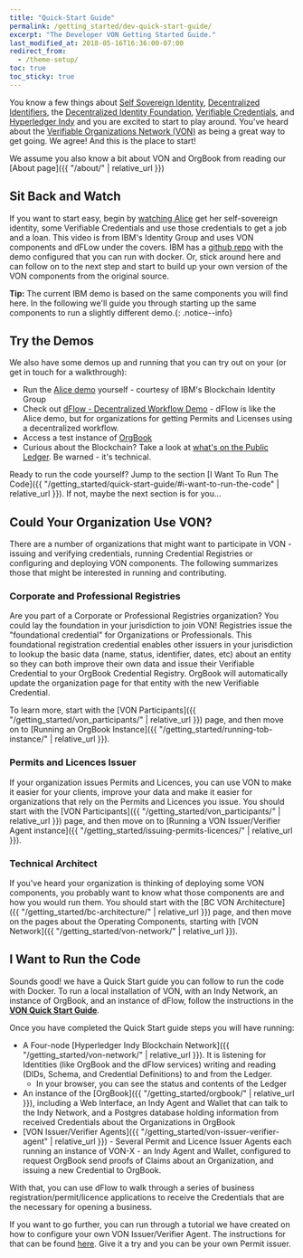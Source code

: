 ```yaml
---
title: "Quick-Start Guide"
permalink: /getting_started/dev-quick-start-guide/
excerpt: "The Developer VON Getting Started Guide."
last_modified_at: 2018-05-16T16:36:00-07:00
redirect_from:
  - /theme-setup/
toc: true
toc_sticky: true
---
```


You know a few things about [Self Sovereign Identity](https://bitsonblocks.net/2017/05/17/a-gentle-introduction-to-self-sovereign-identity/), [Decentralized Identifiers](https://w3c-ccg.github.io/did-spec/), the [Decentralized Identity Foundation](http://identity.foundation/), [Verifiable Credentials](https://w3c.github.io/vc-data-model/), and [Hyperledger Indy](https://www.hyperledger.org/projects/hyperledger-indy) and you are excited to start to play around. You've heard about the [Verifiable Organizations Network (VON)](https://von.pathfinder.gov.bc.ca/) as being a great way to get going. We agree!  And this is the place to start!

We assume you also know a bit about VON and OrgBook from reading our [About page]({{ "/about/" | relative_url }})

## Sit Back and Watch

If you want to start easy, begin by [watching Alice](https://www.youtube.com/watch?v=cz-6BldajiA) get her self-sovereign identity, some Verifiable Credentials and use those credentials to get a job and a loan. This video is from IBM's Identity Group and uses VON components and dFLow under the covers. IBM has a [github repo](https://github.com/IBM-Blockchain-Identity/indy-ssivc-tutorial) with the demo configured that you can run with docker. Or, stick around here and can follow on to the next step and start to build up your own version of the VON components from the original source.

**Tip:** The current IBM demo is based on the same components you will find here. In the following we'll guide you through starting up the same components to run a slightly different demo.{: .notice--info}

## Try the Demos

We also have some demos up and running that you can try out on your (or get in touch for a walkthrough):

* Run the [Alice demo](https://indyworld.vcreds.org/en/recipe/indy_world) yourself - courtesy of IBM's Blockchain Identity Group
* Check out [dFlow - Decentralized Workflow Demo](https://dflow.orgbook.gov.bc.ca) - dFlow is like the Alice demo, but for organizations for getting Permits and Licenses using a decentralized workflow.
* Access a test instance of [OrgBook](https://test.orgbook.gov.bc.ca/)
* Curious about the Blockchain?  Take a look at [what's on the Public Ledger](http://159.89.115.24/). Be warned - it's technical.

Ready to run the code yourself? Jump to the section [I Want To Run The Code]({{ "/getting_started/quick-start-guide/#i-want-to-run-the-code" | relative_url }}).  If not, maybe the next section is for you...

## Could Your Organization Use VON?

There are a number of organizations that might want to participate in VON - issuing and verifying credentials, running Credential Registries or configuring and deploying VON components. The following summarizes those that might be interested in running and contributing.

### Corporate and Professional Registries

Are you part of a Corporate or Professional Registries organization? You could lay the foundation in your jurisdiction to join VON! Registries issue the "foundational credential" for Organizations or Professionals. This foundational registration credential enables other issuers in your jurisdiction to lookup the basic data (name, status, identifier, dates, etc) about an entity so they can both improve their own data and issue their Verifiable Credential to your OrgBook Credential Registry. OrgBook will automatically update the organization page for that entity with the new Verifiable Credential.

To learn more, start with the [VON Participants]({{ "/getting_started/von_participants/" | relative_url }}) page, and then move on to [Running an OrgBook Instance]({{ "/getting_started/running-tob-instance/" | relative_url }}).

### Permits and Licences Issuer

If your organization issues Permits and Licences, you can use VON to make it easier for your clients, improve your data and make it easier for organizations that rely on the Permits and Licences you issue. You should start with the [VON Participants]({{ "/getting_started/von_participants/" | relative_url }}) page, and then move on to [Running a VON Issuer/Verifier Agent instance]({{ "/getting_started/issuing-permits-licences/" | relative_url }}).

### Technical Architect

If you've heard your organization is thinking of deploying some VON components, you probably want to know what those components are and how you would run them. You should start with the [BC VON Architecture]({{ "/getting_started/bc-architecture/" | relative_url }}) page, and then move on the pages about the Operating Components, starting with [VON Network]({{ "/getting_started/von-network/" | relative_url }}).

## I Want to Run the Code

Sounds good! we have a Quick Start guide you can follow to run the code with Docker. To run a local installation of VON, with an Indy Network, an instance of OrgBook, and an instance of dFlow, follow the instructions in the **[VON Quick Start Guide](https://github.com/bcgov/dFlow/blob/master/docker/VONQuickStartGuide.md)**.

Once you have completed the Quick Start guide steps you will have running:

* A Four-node [Hyperledger Indy Blockchain Network]({{ "/getting_started/von-network/" | relative_url }}). It is listening for Identities (like OrgBook and the dFlow services) writing and reading (DIDs, Schema, and Credential Definitions) to and from the Ledger.
  * In your browser, you can see the status and contents of the Ledger
* An instance of the [OrgBook]({{ "/getting_started/orgbook/" | relative_url }}), including a Web Interface, an Indy Agent and Wallet that can talk to the Indy Network, and a Postgres database holding information from received Credentials about the Organizations in OrgBook
* [VON Issuer/Verifier Agents]({{ "/getting_started/von-issuer-verifier-agent" | relative_url }}) - Several Permit and Licence Issuer Agents each running an instance of VON-X - an Indy Agent and Wallet, configured to request OrgBook send proofs of Claims about an Organization, and issuing a new Credential to OrgBook.

With that, you can use dFlow to walk through a series of business registration/permit/licence applications to receive the Credentials that are the necessary for opening a business.

If you want to go further, you can run through a tutorial we have created on how to configure your own VON Issuer/Verifier Agent. The instructions for that can be found [here](https://github.com/bcgov/von-agent-template/blob/master/GettingStartedTutorial.md). Give it a try and you can be your own Permit issuer.